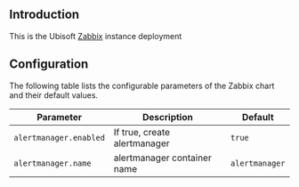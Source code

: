 ## Introduction

This is the Ubisoft [Zabbix](https://www.zabbix.com) instance deployment


## Configuration

The following table lists the configurable parameters of the Zabbix chart and their default values.

Parameter | Description | Default
--------- | ----------- | -------
`alertmanager.enabled` | If true, create alertmanager | `true`
`alertmanager.name` | alertmanager container name | `alertmanager`